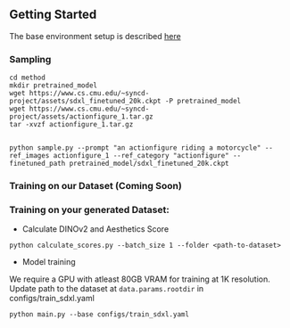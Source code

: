 ## Getting Started

The base environment setup is described [here](https://github.com/nupurkmr9/syncd/blob/main/README.md#getting-started)

### Sampling

```
cd method
mkdir pretrained_model
wget https://www.cs.cmu.edu/~syncd-project/assets/sdxl_finetuned_20k.ckpt -P pretrained_model
wget https://www.cs.cmu.edu/~syncd-project/assets/actionfigure_1.tar.gz
tar -xvzf actionfigure_1.tar.gz


python sample.py --prompt "an actionfigure riding a motorcycle" --ref_images actionfigure_1 --ref_category "actionfigure" --finetuned_path pretrained_model/sdxl_finetuned_20k.ckpt
```

### Training on our Dataset (Coming Soon)



### Training on your generated Dataset:

* Calculate DINOv2 and Aesthetics Score

```
python calculate_scores.py --batch_size 1 --folder <path-to-dataset>
```

* Model training

We require a GPU with atleast 80GB VRAM for training at 1K resolution. 
Update path to the dataset at `data.params.rootdir` in configs/train_sdxl.yaml

```
python main.py --base configs/train_sdxl.yaml

```